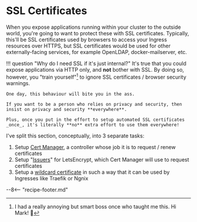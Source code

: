 # SSL Certificates

When you expose applications running within your cluster to the outside world, you're going to want to protect these with SSL certificates. Typically, this'll be SSL certificates used by browsers to access your Ingress resources over HTTPS, but SSL certificates would be used for other externally-facing services, for example OpenLDAP, docker-mailserver, etc.

!!! question "Why do I need SSL if it's just internal?"
    It's true that you could expose applications via HTTP only, and **not** bother with SSL. By doing so, however, you "train yourself"[^1] to ignore SSL certificates / browser security warnings.

    One day, this behaviour will bite you in the ass. 
    
    If you want to be a person who relies on privacy and security, then insist on privacy and security **everywhere**.

    Plus, once you put in the effort to setup automated SSL certificates _once_, it's literally **no** extra effort to use them everywhere!

I've split this section, conceptually, into 3 separate tasks:

1. Setup [Cert Manager](/kubernetes/ssl-certificates/cert-manager/), a controller whose job it is to request / renew certificates
2. Setup "[Issuers](/kubernetes/ssl-certificates/letsencrypt-issuers/)" for LetsEncrypt, which Cert Manager will use to request certificates
3. Setup a [wildcard certificate](/kubernetes/ssl-certificates/letsencrypt-wildcard/) in such a way that it can be used by Ingresses like Traefik or Ngnix

--8<-- "recipe-footer.md"

[^1]: I had a really annoying but smart boss once who taught me this. Hi Mark! :wave:
